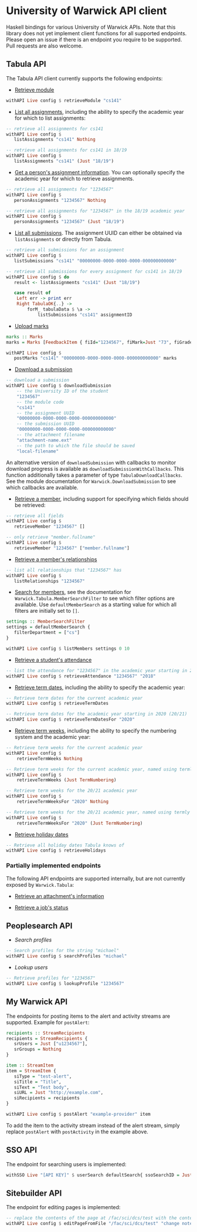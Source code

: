 # University of Warwick API client

Haskell bindings for various University of Warwick APIs. Note that this library does not yet implement client functions for all supported endpoints. Please open an issue if there is an endpoint you require to be supported. Pull requests are also welcome.

## Tabula API

The Tabula API client currently supports the following endpoints:

* [Retrieve module](https://warwick.ac.uk/services/its/servicessupport/web/tabula/api/admin/retrieve-module)

```haskell
withAPI Live config $ retrieveModule "cs141"
```

* [List all assignments](https://warwick.ac.uk/services/its/servicessupport/web/tabula/api/coursework/assignments/list-assignments), including the ability to specify the academic year for which to list assignments:

```haskell
-- retrieve all assignments for cs141
withAPI Live config $ 
   listAssignments "cs141" Nothing
```

```haskell
-- retrieve all assignments for cs141 in 18/19
withAPI Live config $ 
   listAssignments "cs141" (Just "18/19")
```

* [Get a person's assignment information](https://warwick.ac.uk/services/its/servicessupport/web/tabula/api/coursework/assignments/get-member-assignments). You can optionally specify the academic year for which to retrieve assignments.

```haskell
-- retrieve all assignments for "1234567"
withAPI Live config $ 
   personAssignments "1234567" Nothing
```

```haskell
-- retrieve all assignments for "1234567" in the 18/19 academic year
withAPI Live config $ 
   personAssignments "1234567" (Just "18/19")
```

* [List all submissions](https://warwick.ac.uk/services/its/servicessupport/web/tabula/api/coursework/submissions/list-submissions). The assignment UUID can either be obtained via `listAssignments` or directly from Tabula.

```haskell
-- retrieve all submissions for an assignment
withAPI Live config $ 
   listSubmissions "cs141" "00000000-0000-0000-0000-000000000000"
```

```haskell
-- retrieve all submissions for every assignment for cs141 in 18/19
withAPI Live config $ do
   result <- listAssignments "cs141" (Just "18/19")

   case result of 
    Left err -> print err
    Right TabulaOK{..} -> 
        forM_ tabulaData $ \a ->
            listSubmissions "cs141" assignmentID
```

* [Upload marks](https://warwick.ac.uk/services/its/servicessupport/web/tabula/api/coursework/assignments/upload-marks)

```haskell
marks :: Marks 
marks = Marks [FeedbackItem { fiId="1234567", fiMark=Just "73", fiGrade=Nothing, fiFeedback=Just "Good work" }]

withAPI Live config $
   postMarks "cs141" "00000000-0000-0000-0000-000000000000" marks
```

* [Download a submission](https://warwick.ac.uk/services/its/servicessupport/web/tabula/api/coursework/submissions/download-submission-file)

```haskell
-- download a submission
withAPI Live config $ downloadSubmission 
    -- the University ID of the student
    "1234567"
    -- the module code
    "cs141" 
    -- the assignment UUID
    "00000000-0000-0000-0000-000000000000"
    -- the submission UUID
    "00000000-0000-0000-0000-000000000000"
    -- the attachment filename
    "attachment-name.ext"
    -- the path to which the file should be saved
    "local-filename"
```

An alternative version of `downloadSubmission` with callbacks to monitor download progress is available as `downloadSubmissionWithCallbacks`. This function additionally takes a parameter of type `TabulaDownloadCallbacks`. See the module documentation for `Warwick.DownloadSubmission` to see which callbacks are available.

* [Retrieve a member](https://warwick.ac.uk/services/its/servicessupport/web/tabula/api/member/retrieve-member), including support for specifying which fields should be retrieved:

```haskell
-- retrieve all fields
withAPI Live config $ 
   retrieveMember "1234567" []
```

```haskell
-- only retrieve "member.fullname"
withAPI Live config $ 
   retrieveMember "1234567" ["member.fullname"]
```

* [Retrieve a member's relationships](https://warwick.ac.uk/services/its/servicessupport/web/tabula/api/member/retrieve-member-relationships)

```haskell
-- list all relationships that "1234567" has
withAPI Live config $ 
   listRelationships "1234567"
```

* [Search for members](https://warwick.ac.uk/services/its/servicessupport/web/tabula/api/member/search-for-members), see the documentation for `Warwick.Tabula.MemberSearchFilter` to see which filter options are available. Use `defaultMemberSearch` as a starting value for which all filters are initially set to `[]`.

```haskell
settings :: MemberSearchFilter
settings = defaultMemberSearch {
   filterDepartment = ["cs"]
}

withAPI Live config $ listMembers settings 0 10
```

* [Retrieve a student's attendance](https://warwick.ac.uk/services/its/servicessupport/web/tabula/api/monitoring-points/member-attendance)

```haskell
-- list the attendance for "1234567" in the academic year starting in 2018
withAPI Live config $ retrieveAttendance "1234567" "2018"
```

* [Retrieve term dates](https://warwick.ac.uk/services/its/servicessupport/web/tabula/api/timetabling/termdates), including the ability to specify the academic year:

```haskell
-- Retrieve term dates for the current academic year
withAPI Live config $ retrieveTermDates
```

```haskell
-- Retrieve term dates for the academic year starting in 2020 (20/21)
withAPI Live config $ retrieveTermDatesFor "2020"
```

* [Retrieve term weeks](https://warwick.ac.uk/services/its/servicessupport/web/tabula/api/timetabling/termweeks), including the ability to specify the numbering system and the academic year:

```haskell
-- Retrieve term weeks for the current academic year
withAPI Live config $
    retrieveTermWeeks Nothing
```

```haskell
-- Retrieve term weeks for the current academic year, named using termly numbering
withAPI Live config $
    retrieveTermWeeks (Just TermNumbering)
```

```haskell
-- Retrieve term weeks for the 20/21 academic year
withAPI Live config $
    retrieveTermWeeksFor "2020" Nothing
```

```haskell
-- Retrieve term weeks for the 20/21 academic year, named using termly numbering
withAPI Live config $
    retrieveTermWeeksFor "2020" (Just TermNumbering)
```

* [Retrieve holiday dates](https://warwick.ac.uk/services/its/servicessupport/web/tabula/api/timetabling/holidaydates)

```haskell
-- Retrieve all holiday dates Tabula knows of
withAPI Live config $ retrieveHolidays
```

### Partially implemented endpoints

The following API endpoints are supported internally, but are not currently exposed by `Warwick.Tabula`:

* [Retrieve an attachment's information](https://warwick.ac.uk/services/its/servicessupport/web/tabula/api/fileattachments/retrieve-attachment)

* [Retrieve a job's status](https://warwick.ac.uk/services/its/servicessupport/web/tabula/api/jobs/retrieve-job)

## Peoplesearch API

* *Search profiles* 

```haskell
-- Search profiles for the string "michael"
withAPI Live config $ searchProfiles "michael"
```

* *Lookup users* 

```haskell
-- Retrieve profiles for "1234567"
withAPI Live config $ lookupProfile "1234567"
```

## My Warwick API

The endpoints for posting items to the alert and activity streams are supported. Example for `postAlert`:

```haskell
recipients :: StreamRecipients
recipients = StreamRecipients {
   srUsers = Just ["u1234567"],
   srGroups = Nothing
}

item :: StreamItem
item = StreamItem {
   siType = "test-alert",
   siTitle = "Title",
   siText = "Test body",
   siURL = Just "http://example.com",
   siRecipients = recipients
}

withAPI Live config $ postAlert "example-provider" item
```

To add the item to the activity stream instead of the alert stream, simply replace `postAlert` with `postActivity` in the example above.

## SSO API 

The endpoint for searching users is implemented:

```haskell
withSSO Live "[API KEY]" $ userSearch defaultSearch{ ssoSearchID = Just "1234567" }
```

## Sitebuilder API

The endpoint for editing pages is implemented:

```haskell
-- replace the contents of the page at /fac/sci/dcs/test with the contents of test.html
withAPI Live config $ editPageFromFile "/fac/sci/dcs/test" "change notes" "./test.html"
```